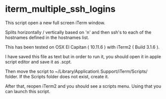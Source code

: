 # iterm_multiple_ssh_logins

This script open a new full screen iTerm window.

Splits horizontally / vertically based on 'n' and then ssh's to each of the hostnames defined in the hostnames list.

This has been tested on OSX El Capitan ( 10.11.6 ) with iTerm2 ( Build 3.1.6 ).

I have saved this file as text but in order to run it, you should open it in apple script editor and save it as .scpt.

Then move the script to ~/Library/Application\ Support/iTerm/Scripts/ folder.
If the Scripts folder does not exist, create it.

After that, reopen iTerm2 and you should see a scripts menu. Using that you can launch this script.
